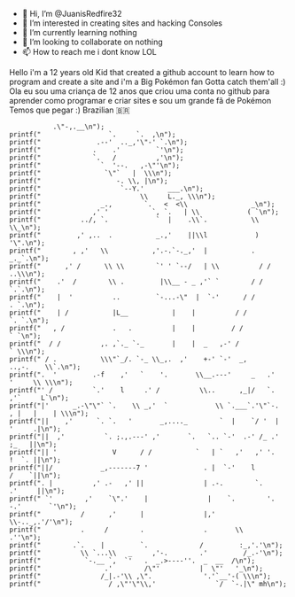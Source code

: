 - 👋 Hi, I’m @JuanisRedfire32
- 👀 I’m interested in creating sites and hacking Consoles
- 🌱 I’m currently learning nothing
- 💞️ I’m looking to collaborate on nothing
- 📫 How to reach me i dont know LOL

<!---
JuanisRedfire32/JuanisRedfire32 is a ✨ special ✨ repository because its `README.md` (this file) appears on your GitHub profile.
You can click the Preview link to take a look at your changes.
--->
Hello i'm a 12 years old Kid that created a github account to learn how to program and create a site and i'm a Big Pokémon fan Gotta catch them'all :)
 Ola eu sou uma criança de 12 anos que criou uma conta no github para aprender como programar e criar sites e sou um grande fã de Pokémon Temos que pegar :)
 Brazilian 🇧🇷⠀


               .\"-,.__\n");
    printf("                 `.     `.  ,\n");
    printf("              .--'  .._,'\"-' `.\n");
    printf("             .    .'         `'\n");
    printf("             `.   /          ,'\n");
    printf("               `  '--.   ,-\"'\n");
    printf("                `\"`   |  \\\n");
    printf("                   -. \\, |\n");
    printf("                    `--Y.'      ___.\n");
    printf("                         \\     L._, \\\n");
    printf("               _.,        `.   <  <\\                _\n");
    printf("             ,' '           `, `.   | \\            ( `\n");
    printf("          ../, `.            `  |    .\\`.           \\ \\_\n");
    printf("         ,' ,..  .           _.,'    ||\\l            )  '\".\n");
    printf("        , ,'   \\           ,'.-.`-._,'  |           .  _._`.\n");
    printf("      ,' /      \\ \\        `' ' `--/   | \\          / /   ..\\\n");
    printf("    .'  /        \\ .         |\\__ - _ ,'` `        / /     `.`.\n");
    printf("    |  '          ..         `-...-\"  |  `-'      / /        . `.\n");
    printf("    | /           |L__           |    |          / /          `. `.\n");
    printf("   , /            .   .          |    |         / /             ` `\n");
    printf("  / /          ,. ,`._ `-_       |    |  _   ,-' /               ` \\\n");
    printf(" / .           \\\"`_/. `-_ \\_,.  ,'    +-' `-'  _,        ..,-.    \\`.\n");
    printf(".  '         .-f    ,'   `    '.       \\__.---'     _   .'   '     \\ \\\n");
    printf("' /          `.'    l     .' /          \\..      ,_|/   `.  ,'`     L`\n");
    printf("|'      _.-\"\"` `.    \\ _,'  `            \\ `.___`.'\"`-.  , |   |    | \\\n");
    printf("||    ,'      `. `.   '       _,...._        `  |    `/ '  |   '     .|\n");
    printf("||  ,'          `. ;.,.---' ,'       `.   `.. `-'  .-' /_ .'    ;_   ||\n");
    printf("|| '              V      / /           `   | `   ,'   ,' '.    !  `. ||\n");
    printf("||/            _,-------7 '              . |  `-'    l         /    `||\n");
    printf(". |          ,' .-   ,' ||               | .-.        `.      .'     ||\n");
    printf(" `'        ,'    `\".'    |               |    `.        '. -.'       `'\n");
    printf("          /      ,'      |               |,'    \\-.._,.'/'\n");
    printf("          .     /        .               .       \\    .''\n");
    printf("        .`.    |         `.             /         :_,'.'\n");
    printf("          \\ `...\\   _     ,'-.        .'         /_.-'\n");
    printf("           `-.__ `,  `'   .  _.>----''.  _  __  /\n");
    printf("                .'        /\"'          |  \"'   '_\n");
    printf("               /_|.-'\\ ,\".             '.'`__'-( \\\n");
    printf("                 / ,\"'\"\\,'               `/  `-.|\" mh\n");
